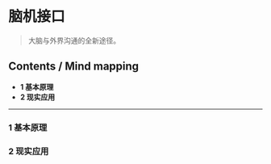# 脑机接口
> 大脑与外界沟通的全新途径。

## Contents / Mind mapping
- **1 基本原理**
- **2 现实应用**

---

### 1 基本原理



### 2 现实应用

